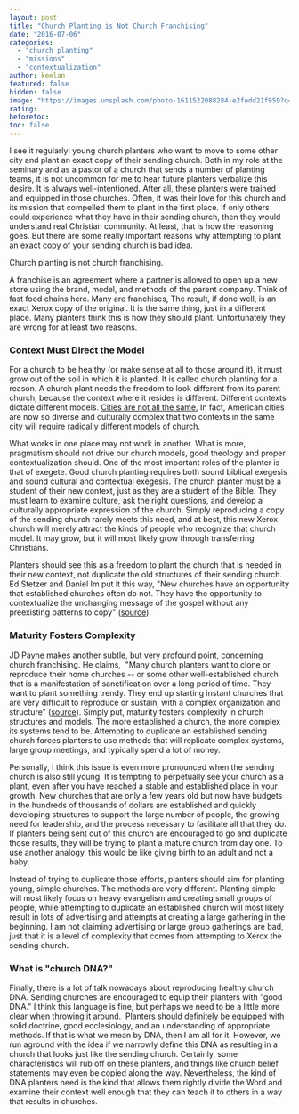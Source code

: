 ```yaml
---
layout: post
title: "Church Planting is Not Church Franchising"
date: "2016-07-06"
categories:
  - "church planting"
  - "missions"
  - "contextualization"
author: keelan
featured: false
hidden: false
image: "https://images.unsplash.com/photo-1611522088284-e2fedd21f959?q=80&w=2071&auto=format&fit=crop&ixlib=rb-4.0.3&ixid=M3wxMjA3fDB8MHxwaG90by1wYWdlfHx8fGVufDB8fHx8fA%3D%3D"
rating:
beforetoc:
toc: false
---
```


I see it regularly: young church planters who want to move to some other city and plant an exact copy of their sending church. Both in my role at the seminary and as a pastor of a church that sends a number of planting teams, it is not uncommon for me to hear future planters verbalize this desire. It is always well-intentioned. After all, these planters were trained and equipped in those churches. Often, it was their love for this church and its mission that compelled them to plant in the first place. If only others could experience what they have in their sending church, then they would understand real Christian community. At least, that is how the reasoning goes. But there are some really important reasons why attempting to plant an exact copy of your sending church is bad idea.

Church planting is not church franchising.

A franchise is an agreement where a partner is allowed to open up a new store using the brand, model, and methods of the parent company. Think of fast food chains here. Many are franchises, The result, if done well, is an exact Xerox copy of the original. It is the same thing, just in a different place. Many planters think this is how they should plant. Unfortunately they are wrong for at least two reasons.

### Context Must Direct the Model

For a church to be healthy (or make sense at all to those around it), it must grow out of the soil in which it is planted. It is called church planting for a reason. A church plant needs the freedom to look different from its parent church, because the context where it resides is different. Different contexts dictate different models. [Cities are not all the same.](http://blog.keelancook.com/2016/02/why-no-single-church-can-reach-a-city.html) In fact, American cities are now so diverse and culturally complex that two contexts in the same city will require radically different models of church.

What works in one place may not work in another. What is more, pragmatism should not drive our church models, good theology and proper contextualization should. One of the most important roles of the planter is that of exegete. Good church planting requires both sound biblical exegesis and sound cultural and contextual exegesis. The church planter must be a student of their new context, just as they are a student of the Bible. They must learn to examine culture, ask the right questions, and develop a culturally appropriate expression of the church. Simply reproducing a copy of the sending church rarely meets this need, and at best, this new Xerox church will merely attract the kinds of people who recognize that church model. It may grow, but it will most likely grow through transferring Christians.

Planters should see this as a freedom to plant the church that is needed in their new context, not duplicate the old structures of their sending church. Ed Stetzer and Daniel Im put it this way, "New churches have an opportunity that established churches often do not. They have the opportunity to contextualize the unchanging message of the gospel without any preexisting patterns to copy" ([source](https://www.amazon.com/Planting-Missional-Churches-Starting-Multiply-ebook/dp/B01DTPZNL8/ref=pd_sim_351_5?ie=UTF8&dpID=4177lq3AFnL&dpSrc=sims&preST=_OU01_AC_UL160_SR109%2C160_&psc=1&refRID=BYP02YTEWC212KDPSG03#nav-subnav)).

### Maturity Fosters Complexity

JD Payne makes another subtle, but very profound point, concerning church franchising. He claims,  "Many church planters want to clone or reproduce their home churches -- or some other well-established church that is a manifestation of sanctification over a long period of time. They want to plant something trendy. They end up starting instant churches that are very difficult to reproduce or sustain, with a complex organization and structure" ([source](https://www.amazon.com/Apostolic-Church-Planting-Birthing-Believers-ebook/dp/B017T4FBDU/ref=sr_1_1?s=digital-text&ie=UTF8&qid=1467817774&sr=1-1&keywords=apostolic+church+planting#nav-subnav)). Simply put, maturity fosters complexity in church structures and models. The more established a church, the more complex its systems tend to be. Attempting to duplicate an established sending church forces planters to use methods that will replicate complex systems, large group meetings, and typically spend a lot of money.

Personally, I think this issue is even more pronounced when the sending church is also still young. It is tempting to perpetually see your church as a plant, even after you have reached a stable and established place in your growth. New churches that are only a few years old but now have budgets in the hundreds of thousands of dollars are established and quickly developing structures to support the large number of people, the growing need for leadership, and the process necessary to facilitate all that they do. If planters being sent out of this church are encouraged to go and duplicate those results, they will be trying to plant a mature church from day one. To use another analogy, this would be like giving birth to an adult and not a baby.

Instead of trying to duplicate those efforts, planters should aim for planting young, simple churches. The methods are very different. Planting simple will most likely focus on heavy evangelism and creating small groups of people, while attempting to duplicate an established church will most likely result in lots of advertising and attempts at creating a large gathering in the beginning. I am not claiming advertising or large group gatherings are bad, just that it is a level of complexity that comes from attempting to Xerox the sending church.

### What is "church DNA?"

Finally, there is a lot of talk nowadays about reproducing healthy church DNA. Sending churches are encouraged to equip their planters with "good DNA." I think this language is fine, but perhaps we need to be a little more clear when throwing it around.  Planters should definitely be equipped with solid doctrine, good ecclesiology, and an understanding of appropriate methods. If that is what we mean by DNA, then I am all for it. However, we run aground with the idea if we narrowly define this DNA as resulting in a church that looks just like the sending church. Certainly, some characteristics will rub off on these planters, and things like church belief statements may even be copied along the way. Nevertheless, the kind of DNA planters need is the kind that allows them rightly divide the Word and examine their context well enough that they can teach it to others in a way that results in churches.
